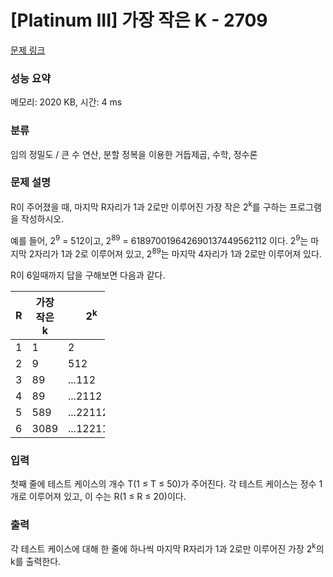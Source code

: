 # [Platinum III] 가장 작은 K - 2709 

[문제 링크](https://www.acmicpc.net/problem/2709) 

### 성능 요약

메모리: 2020 KB, 시간: 4 ms

### 분류

임의 정밀도 / 큰 수 연산, 분할 정복을 이용한 거듭제곱, 수학, 정수론

### 문제 설명

<p>R이 주어졌을 때, 마지막 R자리가 1과 2로만 이루어진 가장 작은 2<sup>k</sup>를 구하는 프로그램을 작성하시오.</p>

<p>예를 들어, 2<sup>9</sup> = 512이고, 2<sup>89</sup> = 618970019642690137449562112 이다. 2<sup>9</sup>는 마지막 2자리가 1과 2로 이루어져 있고, 2<sup>89</sup>는 마지막 4자리가 1과 2로만 이루어져 있다.</p>

<p>R이 6일때까지 답을 구해보면 다음과 같다.</p>

<table class="table table-bordered" style="width:30%;">
	<thead>
		<tr>
			<th style="width:10%;">R</th>
			<th style="width:10%;">가장 작은 k</th>
			<th style="width:10%;">2<sup>k</sup></th>
		</tr>
	</thead>
	<tbody>
		<tr>
			<td>1</td>
			<td>1</td>
			<td>2</td>
		</tr>
		<tr>
			<td>2</td>
			<td>9</td>
			<td>512</td>
		</tr>
		<tr>
			<td>3</td>
			<td>89</td>
			<td>...112</td>
		</tr>
		<tr>
			<td>4</td>
			<td>89</td>
			<td>...2112</td>
		</tr>
		<tr>
			<td>5</td>
			<td>589</td>
			<td>...22112</td>
		</tr>
		<tr>
			<td>6</td>
			<td>3089</td>
			<td>...122112</td>
		</tr>
	</tbody>
</table>

### 입력 

 <p>첫째 줄에 테스트 케이스의 개수 T(1 ≤ T ≤ 50)가 주어진다. 각 테스트 케이스는 정수 1개로 이루어져 있고, 이 수는 R(1 ≤ R ≤ 20)이다.</p>

### 출력 

 <p>각 테스트 케이스에 대해 한 줄에 하나씩 마지막 R자리가 1과 2로만 이루어진 가장 2<sup>k</sup>의 k를 출력한다.</p>

